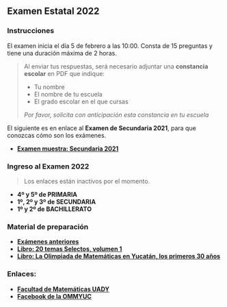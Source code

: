 ## Examen Estatal 2022

### Instrucciones

El examen inicia el día 5 de febrero a las 10:00.
Consta de 15 preguntas y tiene una duración máxima de 2 horas.

> Al enviar tus respuestas, será necesario adjuntar una **constancia escolar** en PDF que indique:
> * Tu nombre
> * El nombre de tu escuela
> * El grado escolar en el que cursas 
> 
> _Por favor, solicita con anticipación esta constancia en tu escuela_ 

El siguiente es en enlace al **Examen de Secundaria 2021**, para que conozcas cómo son los exámenes.
* **[Examen muestra: Secundaria 2021](https://docs.google.com/forms/d/e/1FAIpQLSfASKRYjKfVC2Nwt1LdCs6DpjHCyG8Z-atllCZMzmOplYPA-w/viewform?usp=sf_link)**

### Ingreso al Examen 2022

> Los enlaces están inactivos por el momento.

* **4º y 5º de PRIMARIA** 
* **1º, 2º y 3º de SECUNDARIA**
* **1º y 2º de BACHILLERATO**


### Material de preparación

* **[Exámenes anteriores](https://intranet.matematicas.uady.mx/omm/problemarios)**
* **[Libro: 20 temas Selectos, volumen 1](https://libreria.uady.mx/products/veinte-temas-selectos-de-matematicas-en-educacion-basica-volumen-i?_pos=2&_sid=377d6fe44&_ss=r)**
* **[Libro: La Olimpiada de Matemáticas en Yucatán, los primeros 30 años](https://libreria.uady.mx/products/la-olimpiada-mexicana-de-matematicas-en-yucatan?_pos=1&_sid=02a776b67&_ss=r)**


### Enlaces:

* **[Facultad de Matemáticas UADY](https://intranet.matematicas.uady.mx/omm/)**
* **[Facebook de la OMMYUC](https://www.facebook.com/OMMYucatan)**
